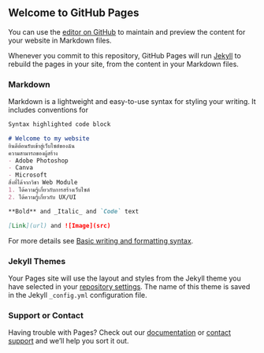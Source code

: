 ## Welcome to GitHub Pages

You can use the [editor on GitHub](https://github.com/ThiwapornS/Blue_s/edit/gh-pages/index.md) to maintain and preview the content for your website in Markdown files.

Whenever you commit to this repository, GitHub Pages will run [Jekyll](https://jekyllrb.com/) to rebuild the pages in your site, from the content in your Markdown files.

### Markdown

Markdown is a lightweight and easy-to-use syntax for styling your writing. It includes conventions for

```markdown
Syntax highlighted code block

# Welcome to my website
ยินดีต้อนรับเข้าสู่เว็บไซต์ของฉัน
ความสามารถของผู้สร้าง
- Adobe Photoshop
- Canva
- Microsoft
สิ่งที่ได้จากวิชา Web Module 
1. ได้ความรู้เกี่ยวกับการสร้างเว็บไซต์
2. ได้ความรู้เกี่ยวกับ UX/UI

**Bold** and _Italic_ and `Code` text

[Link](url) and ![Image](src)
```

For more details see [Basic writing and formatting syntax](https://docs.github.com/en/github/writing-on-github/getting-started-with-writing-and-formatting-on-github/basic-writing-and-formatting-syntax).

### Jekyll Themes

Your Pages site will use the layout and styles from the Jekyll theme you have selected in your [repository settings](https://github.com/ThiwapornS/Blue_s/settings/pages). The name of this theme is saved in the Jekyll `_config.yml` configuration file.

### Support or Contact

Having trouble with Pages? Check out our [documentation](https://docs.github.com/categories/github-pages-basics/) or [contact support](https://support.github.com/contact) and we’ll help you sort it out.
